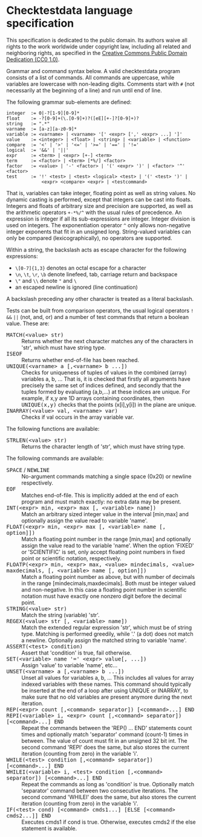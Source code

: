 Checktestdata language specification
====================================

This specification is dedicated to the public domain. Its authors waive all
rights to the work worldwide under copyright law, including all related and
neighboring rights, as specified in the
[Creative Commons Public Domain Dedication (CC0 1.0)](http://creativecommons.org/publicdomain/zero/1.0/).

Grammar and command syntax below. A valid checktestdata program consists of a
list of commands. All commands are uppercase, while variables are lowercase
with non-leading digits. Comments start with `#` (not necessarily at the
beginning of a line) and run until end of line.

The following grammar sub-elements are defined:

    integer  := 0|-?[1-9][0-9]*
    float    := -?[0-9]+(\.[0-9]+)?([eE][+-]?[0-9]+)?
    string   := ".*"
    varname  := [a-z][a-z0-9]*
    variable := <varname> | <varname> '[' <expr> [',' <expr> ...] ']'
    value    := <integer> | <float> | <string> | <variable> | <function>
    compare  := '<' | '>' | '<=' | '>=' | '==' | '!='
    logical  := '&&' | '||'
    expr     := <term> | <expr> [+-] <term>
    term     := <factor> | <term> [*%/] <factor>
    factor   := <value> | '-' <factor> | '(' <expr> ')' | <factor> '^' <factor>
    test     := '!' <test> | <test> <logical> <test> | '(' <test> ')' |
                 <expr> <compare> <expr> | <testcommand>

That is, variables can take integer, floating point as well as string values.
No dynamic casting is performed, except that integers can be cast into floats.
Integers and floats of arbitrary size and precision are supported, as well as
the arithmetic operators `+-*%/^` with the usual rules of precedence. An
expression is integer if all its sub-expressions are integer. Integer division
is used on integers. The exponentiation operator `^` only allows non-negative
integer exponents that fit in an unsigned long. String-valued variables can
only be compared (lexicographically), no operators are supported.

Within a string, the backslash acts as escape character for the following
expressions:

 * `\[0-7]{1,3}` denotes an octal escape for a character
 * `\n`, `\t`, `\r`, `\b` denote linefeed, tab, carriage return and backspace
 * `\"` and `\\` denote `"` and `\`
 * an escaped newline is ignored (line continuation)

A backslash preceding any other character is treated as a literal backslash.

Tests can be built from comparison operators, the usual logical operators
`!` `&&` `||` (not, and, or) and a number of test commands that return a
boolean value. These are:

<dl>
<dt><tt>MATCH(&lt;value&gt; str)</tt></dt>

<dd>Returns whether the next character matches any of the characters
    in 'str', which must have string type.</dd>

<dt><tt>ISEOF</tt></dt>

<dd>Returns whether end-of-file has been reached.</dd>

<dt><tt>UNIQUE(&lt;varname&gt; a [,&lt;varname&gt; b ...])</tt></dt>

<dd>Checks for uniqueness of tuples of values in the combined (array)
    variables a, b, ... That is, it is checked that firstly all
    arguments have precisely the same set of indices defined, and
    secondly that the tuples formed by evaluating (a,b,...) at these
    indices are unique. For example, if x,y are 1D arrays containing
    coordinates, then <tt>UNIQUE(x,y)</tt> checks that the points
    (x[i],y[i]) in the plane are unique.</dd>

<dt><tt>INARRAY(&lt;value&gt; val, &lt;varname&gt; var)</tt></dt>

<dd>Checks if val occurs in the array variable var.</dd>
</dl>

The following functions are available:

<dl>
<dt><tt>STRLEN(&lt;value&gt; str)</tt></dt>

<dd>Returns the character length of 'str', which must have string type.</dd>
</dl>

The following commands are available:

<dl>
<dt><tt>SPACE</tt> / <tt>NEWLINE</tt></dt>

<dd>No-argument commands matching a single space (0x20) or newline
    respectively.</dd>

<dt><tt>EOF</tt></dt>

<dd>Matches end-of-file. This is implicitly added at the end of each
    program and must match exactly: no extra data may be present.</dd>

<dt><tt>INT(&lt;expr&gt; min, &lt;expr&gt; max [, &lt;variable&gt; name])</tt></dt>

<dd>Match an arbitrary sized integer value in the interval [min,max]
    and optionally assign the value read to variable 'name'.</dd>

<dt><tt>FLOAT(&lt;expr&gt; min, &lt;expr&gt; max [, &lt;variable&gt; name [, option]])</tt></dt>

<dd>Match a floating point number in the range [min,max] and
    optionally assign the value read to the variable 'name'. When the
    option 'FIXED' or 'SCIENTIFIC' is set, only accept floating point
    numbers in fixed point or scientific notation, respectively.</dd>

<dt><tt>FLOATP(&lt;expr&gt; min, &lt;expr&gt; max, &lt;value&gt; mindecimals, &lt;value&gt; maxdecimals, [, &lt;variable&gt; name [, option]])</tt></dt>

<dd>Match a floating point number as above, but with number of
    decimals in the range [mindecimals,maxdecimals]. Both must be
    integer valued and non-negative. In this case a floating point
    number in scientific notation must have exactly one nonzero digit
    before the decimal point.</dd>

<dt><tt>STRING(&lt;value&gt; str)</tt></dt>

<dd>Match the string (variable) 'str'.</dd>

<dt><tt>REGEX(&lt;value&gt; str [, &lt;variable&gt; name])</tt></dt>

<dd>Match the extended regular expression 'str', which must be of
    string type. Matching is performed greedily, while '.' (a dot)
    does not match a newline. Optionally assign the matched string to
    variable 'name'.</dd>

<dt><tt>ASSERT(&lt;test&gt; condition)</tt></dt>

<dd>Assert that 'condition' is true, fail otherwise.</dd>

<dt><tt>SET(&lt;variable&gt; name '=' &lt;expr&gt; value[, ...])</tt></dt>

<dd>Assign 'value' to variable 'name', etc...</dd>

<dt><tt>UNSET(&lt;varname&gt; a [,&lt;varname&gt; b ...])</tt></dt>

<dd>Unset all values for variables a, b, ... This includes all values
    for array indexed variables with these names. This command should
    typically be inserted at the end of a loop after using UNIQUE or
    INARRAY, to make sure that no old variables are present anymore
    during the next iteration.</dd>

<dt><tt>REP(&lt;expr&gt; count [,&lt;command&gt; separator]) [&lt;command&gt;...] END</tt></dt>
<dt><tt>REPI(&lt;variable&gt; i, &lt;expr&gt; count [,&lt;command&gt; separator]) [&lt;command&gt;...] END</tt></dt>

<dd>Repeat the commands between the 'REP() ... END' statements count
    times and optionally match 'separator' command (count-1) times in
    between. The value of count must fit in an unsigned 32 bit int.
    The second command 'REPI' does the same, but also stores the
    current iteration (counting from zero) in the variable 'i'.</dd>

<dt><tt>WHILE(&lt;test&gt; condition [,&lt;command&gt; separator]) [&lt;command&gt;...] END</tt></dt>
<dt><tt>WHILEI(&lt;variable&gt; i, &lt;test&gt; condition [,&lt;command&gt; separator]) [&lt;command&gt;...] END</tt></dt>

<dd>Repeat the commands as long as 'condition' is true. Optionally
    match 'separator' command between two consecutive iterations.
    The second command 'WHILEI' does the same, but also stores the
    current iteration (counting from zero) in the variable 'i'.</dd>

<dt><tt>IF(&lt;test&gt; cond) [&lt;command&gt; cmds1...] [ELSE [&lt;command&gt; cmds2...]] END</tt></dt>

<dd>Executes cmds1 if cond is true. Otherwise, executes cmds2 if the
    else statement is available.</dd>
</dl>
